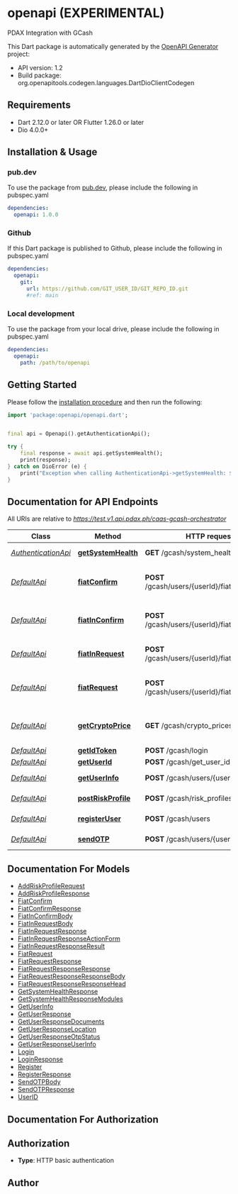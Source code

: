 # openapi (EXPERIMENTAL)
PDAX Integration with GCash

This Dart package is automatically generated by the [OpenAPI Generator](https://openapi-generator.tech) project:

- API version: 1.2
- Build package: org.openapitools.codegen.languages.DartDioClientCodegen

## Requirements

* Dart 2.12.0 or later OR Flutter 1.26.0 or later
* Dio 4.0.0+

## Installation & Usage

### pub.dev
To use the package from [pub.dev](https://pub.dev), please include the following in pubspec.yaml
```yaml
dependencies:
  openapi: 1.0.0
```

### Github
If this Dart package is published to Github, please include the following in pubspec.yaml
```yaml
dependencies:
  openapi:
    git:
      url: https://github.com/GIT_USER_ID/GIT_REPO_ID.git
      #ref: main
```

### Local development
To use the package from your local drive, please include the following in pubspec.yaml
```yaml
dependencies:
  openapi:
    path: /path/to/openapi
```

## Getting Started

Please follow the [installation procedure](#installation--usage) and then run the following:

```dart
import 'package:openapi/openapi.dart';


final api = Openapi().getAuthenticationApi();

try {
    final response = await api.getSystemHealth();
    print(response);
} catch on DioError (e) {
    print("Exception when calling AuthenticationApi->getSystemHealth: $e\n");
}

```

## Documentation for API Endpoints

All URIs are relative to *https://test.v1.api.pdax.ph/caas-gcash-orchestrator*

Class | Method | HTTP request | Description
------------ | ------------- | ------------- | -------------
[*AuthenticationApi*](doc/AuthenticationApi.md) | [**getSystemHealth**](doc/AuthenticationApi.md#getsystemhealth) | **GET** /gcash/system_health | Get System Health
[*DefaultApi*](doc/DefaultApi.md) | [**fiatConfirm**](doc/DefaultApi.md#fiatconfirm) | **POST** /gcash/users/{userId}/fiat_out_confirm | Confirm fiat request to GCash Cash Out
[*DefaultApi*](doc/DefaultApi.md) | [**fiatInConfirm**](doc/DefaultApi.md#fiatinconfirm) | **POST** /gcash/users/{userId}/fiat_in_confirm | Confirm fiat request to GCash Cash In
[*DefaultApi*](doc/DefaultApi.md) | [**fiatInRequest**](doc/DefaultApi.md#fiatinrequest) | **POST** /gcash/users/{userId}/fiat_in_request | Fiat request to GCash Cash In
[*DefaultApi*](doc/DefaultApi.md) | [**fiatRequest**](doc/DefaultApi.md#fiatrequest) | **POST** /gcash/users/{userId}/fiat_out_request | Create new fiat request to GCash Cash In
[*DefaultApi*](doc/DefaultApi.md) | [**getCryptoPrice**](doc/DefaultApi.md#getcryptoprice) | **GET** /gcash/crypto_prices | Get PDAX crypto market prices
[*DefaultApi*](doc/DefaultApi.md) | [**getIdToken**](doc/DefaultApi.md#getidtoken) | **POST** /gcash/login | Get idToken
[*DefaultApi*](doc/DefaultApi.md) | [**getUserId**](doc/DefaultApi.md#getuserid) | **POST** /gcash/get_user_id | Get User ID
[*DefaultApi*](doc/DefaultApi.md) | [**getUserInfo**](doc/DefaultApi.md#getuserinfo) | **POST** /gcash/users/{userId} | Get User Info
[*DefaultApi*](doc/DefaultApi.md) | [**postRiskProfile**](doc/DefaultApi.md#postriskprofile) | **POST** /gcash/risk_profiles | Post user&#39;s Risk Profile
[*DefaultApi*](doc/DefaultApi.md) | [**registerUser**](doc/DefaultApi.md#registeruser) | **POST** /gcash/users | Add new user
[*DefaultApi*](doc/DefaultApi.md) | [**sendOTP**](doc/DefaultApi.md#sendotp) | **POST** /gcash/users/{userId}/otp | Send OTP email


## Documentation For Models

 - [AddRiskProfileRequest](doc/AddRiskProfileRequest.md)
 - [AddRiskProfileResponse](doc/AddRiskProfileResponse.md)
 - [FiatConfirm](doc/FiatConfirm.md)
 - [FiatConfirmResponse](doc/FiatConfirmResponse.md)
 - [FiatInConfirmBody](doc/FiatInConfirmBody.md)
 - [FiatInRequestBody](doc/FiatInRequestBody.md)
 - [FiatInRequestResponse](doc/FiatInRequestResponse.md)
 - [FiatInRequestResponseActionForm](doc/FiatInRequestResponseActionForm.md)
 - [FiatInRequestResponseResult](doc/FiatInRequestResponseResult.md)
 - [FiatRequest](doc/FiatRequest.md)
 - [FiatRequestResponse](doc/FiatRequestResponse.md)
 - [FiatRequestResponseResponse](doc/FiatRequestResponseResponse.md)
 - [FiatRequestResponseResponseBody](doc/FiatRequestResponseResponseBody.md)
 - [FiatRequestResponseResponseHead](doc/FiatRequestResponseResponseHead.md)
 - [GetSystemHealthResponse](doc/GetSystemHealthResponse.md)
 - [GetSystemHealthResponseModules](doc/GetSystemHealthResponseModules.md)
 - [GetUserInfo](doc/GetUserInfo.md)
 - [GetUserResponse](doc/GetUserResponse.md)
 - [GetUserResponseDocuments](doc/GetUserResponseDocuments.md)
 - [GetUserResponseLocation](doc/GetUserResponseLocation.md)
 - [GetUserResponseOtpStatus](doc/GetUserResponseOtpStatus.md)
 - [GetUserResponseUserInfo](doc/GetUserResponseUserInfo.md)
 - [Login](doc/Login.md)
 - [LoginResponse](doc/LoginResponse.md)
 - [Register](doc/Register.md)
 - [RegisterResponse](doc/RegisterResponse.md)
 - [SendOTPBody](doc/SendOTPBody.md)
 - [SendOTPResponse](doc/SendOTPResponse.md)
 - [UserID](doc/UserID.md)


## Documentation For Authorization


## Authorization

- **Type**: HTTP basic authentication


## Author



